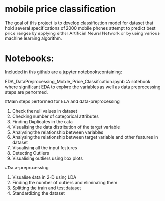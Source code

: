 # mobile price classification
The goal of this project is to develop classification model for dataset that hold several specifications of 2000 mobile phones attempt to predict best price ranges by applying either Artificial Neural Network or by using various machine learning algorithm.
# Notebooks:
Included in this github are a jupyter notebookscontaining:

EDA_DataPreprocessing_Mobile_Price_Classification.ipynb :A notebook where significant EDA to explore the variables as well as data preprocessing steps are performed.

#Main steps performed for EDA and data-preprocessing

1.	Check the null values in dataset
2. Checking number of categorical attributes
3. Finding Duplicates in the data
4. Visualising the data distribution of the target variable
5. Analysing the relationship between variables
6. Analysing the relationship between target variable and other features in dataset
7. Visualising all the input features
8. Detecting Outliers
9. Visualising outliers using box plots

#Data-preprocessing

1. Visualise data in 2-D using LDA
2. Finding the number of outliers and eliminating them
3. Splitting the train and test dataset
4. Standardizing the dataset
